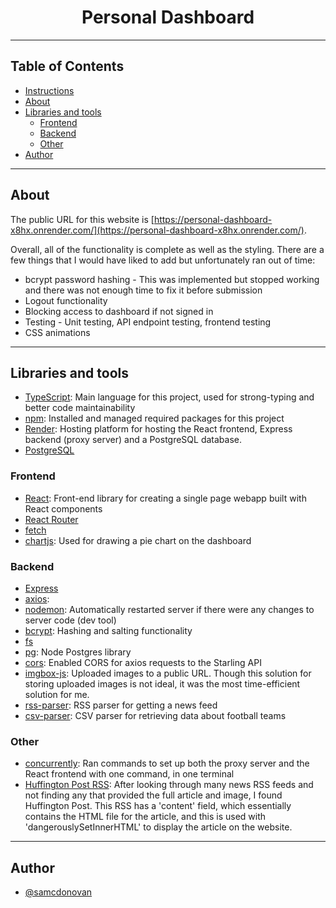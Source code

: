 
<h1 align="center">Personal Dashboard</h1>

---

## Table of Contents
- [Instructions](#instructions)
- [About](#about)
- [Libraries and tools](#built_using)
    - [Frontend](#frontend)
    - [Backend](#backend)
    - [Other](#other)   
- [Author](#author)

---
## About<a name = "about"></a>
The public URL for this website is [https://personal-dashboard-x8hx.onrender.com/](https://personal-dashboard-x8hx.onrender.com/).

Overall, all of the functionality is complete as well as the styling. There are a few things that I would have liked to add but unfortunately ran out of time:
- bcrypt password hashing - This was implemented but stopped working and there was not enough time to fix it before submission
- Logout functionality
- Blocking access to dashboard if not signed in
- Testing - Unit testing, API endpoint testing, frontend testing
- CSS animations

---
## Libraries and tools<a name = "built_using"></a>
- [TypeScript](https://www.typescriptlang.org/): Main language for this project, used for strong-typing and better code maintainability
- [npm](https://www.npmjs.com/): Installed and managed required packages for this project
- [Render](https://render.com/): Hosting platform for hosting the React frontend, Express backend (proxy server) and a PostgreSQL database.
- [PostgreSQL](https://www.postgresql.org/)

### Frontend<a name = "fronted"></a>
- [React](https://reactjs.org/): Front-end library for creating a single page webapp built with React components
- [React Router](https://reactrouter.com/en/main)
- [fetch](https://developer.mozilla.org/en-US/docs/Web/API/Fetch_API/Using_Fetch)
- [chartjs](https://www.chartjs.org/): Used for drawing a pie chart on the dashboard

### Backend<a name = "backend"></a>
- [Express](https://expressjs.com/)
- [axios](https://axios-http.com/docs/intro): 
- [nodemon](https://www.npmjs.com/package/nodemon): Automatically restarted server if there were any changes to server code (dev tool)
- [bcrypt](https://www.npmjs.com/package/bcrypt): Hashing and salting functionality
- [fs](https://nodejs.org/api/fs.html)
- [pg](https://www.postgresql.org/): Node Postgres library
- [cors](https://www.npmjs.com/package/cors): Enabled CORS for axios requests to the Starling API
- [imgbox-js](https://www.npmjs.com/package/imgbox-js/v/1.0.35): Uploaded images to a public URL. Though this solution for storing uploaded images is not ideal, it was the most time-efficient solution for me.
- [rss-parser](https://www.npmjs.com/package/rss-parser): RSS parser for getting a news feed
- [csv-parser](https://www.npmjs.com/package/csv-parser): CSV parser for retrieving data about football teams

### Other<a name = "other"></a>
- [concurrently](https://www.npmjs.com/package/concurrently): Ran commands to set up both the proxy server and the React frontend with one command, in one terminal
- [Huffington Post RSS](https://www.huffingtonpost.co.uk/feeds/index.xml): After looking through many news RSS feeds and not finding any that provided the full article and image, I found Huffington Post. This RSS has a 'content' field, which essentially contains the HTML file for the article, and this is used with 'dangerouslySetInnerHTML' to display the article on the website.

---
## Author <a name = "author"></a>
- [@samcdonovan](https://github.com/samcdonovan)